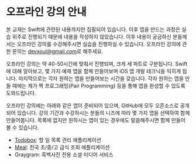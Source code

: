 # 오프라인 강의 안내

본 교재는 Swift에 관련된 내용까지만 집필되어 있습니다. 이후 앱을 만드는 과정은 실습 위주로 진행되기 때문에 내용을 작성하지 않았습니다. 이후 내용이 궁금하신 분들께서는 오프라인 강의를 수강해주시면 실습을 진행하실 수 있습니다. 오프라인 강의에 관한 문의는 [devxoul@gmail.com](mailto:devxoul@gmail.com)로 해주세요.

오프라인 강의는 약 40-50시간에 맞춰서 진행되며, 크게 세 파트로 구분됩니다. Swift에 대해 알아보고, 몇 가지 예제 앱을 함께 만들어보며 iOS 앱 개발 테크닉을 익히게 됩니다. 마지막으로는 각자 원하는 앱을 만들어보는 시간을 갖습니다. 각자 원하는 앱을 만들 때에는 제가 짝 프로그래밍(Pair Programming) 등을 통해 앱을 완성할 수 있도록 도와드립니다.

오프라인 강의에는 아래와 같은 앱이 준비되어 있으며, GitHub에 모두 오픈소스로 공개되어 있습니다. 강의 기간과 수강하시는 분들의 니즈에 따라 몇 가지 앱을 선택하여 함께 만들어봅니다. 목록에 없지만 원하시는 앱이 있는 경우에도 말씀해주시면 함께 만들어 볼 수 있습니다.

* [Todobox](https://github.com/devxoul/Todobox): 할 일 목록 관리 애플리케이션
* [Meal](https://github.com/devxoul/Meal): 전국 초/중/고 급식 조회 애플리케이션
* Graygram: 흑백사진 전용 소셜 미디어 서비스
